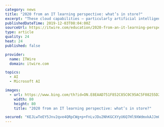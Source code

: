 ```yaml
---
category: news
title: "2020 from an IT learning perspective: what’s in store?"
excerpt: "These cloud capabilities — particularly artificial intelligence (AI) and machine learning — will increase demand for business analysts with ... Now businesses can more easily monitor their cloud infrastructure, including Azure and AWS through a single pane of glass. Also Microsoft has announced a strategic agreement with SAP, which competes ..."
publishedDateTime: 2019-12-03T08:04:00Z
sourceUrl: https://itwire.com/education/2020-from-an-it-learning-perspective-what’s-in-store.html
type: article
quality: 24
heat: 24
published: false

provider:
  name: ITWire
  domain: itwire.com

topics:
  - AI
  - Microsoft AI

images:
  - url: https://www.bing.com/th?id=ON.E8EAAD751F852C85C0C95AC5F08255D2
    width: 80
    height: 80
    title: "2020 from an IT learning perspective: what’s in store?"

secured: "KEJLwTeEY5Jnv2qve4QRpCWg+p+FnLvJDu2NhKGCXYyU6Q7Hl9XWdmxkAJJmQDbNkRVK519JHheKWat3EvGE9M/ozPBMss5bHlVa0D5588LLIMq4/5PHX+U1G12hhm8wERO+0KT9qCpOr8q/b6Aqx70xKoWG3OYElWW04snlzDZR6wm110NcmECy8aeF+2wq3651DnGucQpXmpxfsTPPoyNyxaWxM8oGoI2n02sRssG7e3vfVjZ9Oy5UPN8JkH3scXVO1lWcVpEpqvB2jXaYYQ==;dTbtZR0FIEquX81d8/h4TQ=="
---
```


